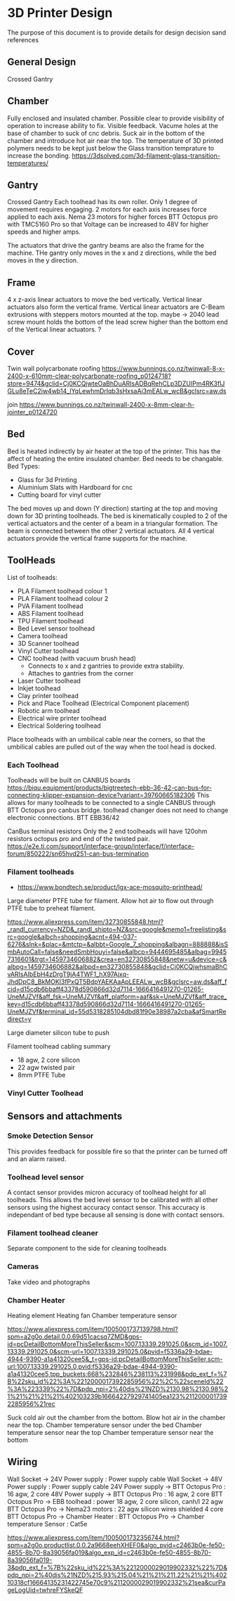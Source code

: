 # 3D Printer Design

The purpose of this document is to provide details for design decision sand references

## General Design

Crossed Gantry

## Chamber
Fully enclosed and insulated chamber.
Possible clear to provide visibility of operation to increase ability to fix. Visible feedback.
Vacume holes at the base of chamber to suck of cnc debris.
Suck air in the bottom of the chamber and introduce hot air near the top.
The temperature of 3D printed polymers needs to be kept just below the Glass transition temprature to increase the bonding.
https://3dsolved.com/3d-filament-glass-transition-temperatures/



## Gantry
Crossed Gantry
Each toolhead has its own roller. Only 1 degree of movement requires engaging.
2 motors for each axis increases force applied to each axis.
Nema 23 motors for higher forces
BTT Octopus pro with TMC5160 Pro so that Voltage can be increased to 48V for higher speeds and higher amps.

The actuators that drive the gantry beams are also the frame for the machine.
THe gantry only moves in the x and z directions, while the bed moves in the y direction.


## Frame
4 x z-axis linear actuators to move the bed vertically.
Vertical linear actuators also form the vertical frame.
Vertical linear actuators are C-Beam extrusions with steppers motors mounted at the top.
maybe -> 2040 lead screw mount holds the bottom of the lead screw higher than the bottom end of the Vertical linear actuators. ?


## Cover
Twin wall polycarbonate roofing
https://www.bunnings.co.nz/twinwall-8-x-2400-x-610mm-clear-polycarbonate-roofing_p0124718?store=9474&gclid=Cj0KCQjwteOaBhDuARIsADBqRehCLp3DZUIPm4RK3flJGLu8eTeC2iw4wb14_lYqLewhmDrlqb3sHxsaAi3mEALw_wcB&gclsrc=aw.ds

join
https://www.bunnings.co.nz/twinwall-2400-x-8mm-clear-h-jointer_p0124720

## Bed
Bed is heated indirectly by air heater at the top of the printer. This has the affect of heating the entire insulated chamber.
Bed needs to be changable. Bed Types:
- Glass for 3d Printing
- Aluminium Slats with Hardboard for cnc
- Cutting board for vinyl cutter

The bed moves up and down (Y direction) starting at the top and moving down for 3D printing toolheads.
The bed is kinematically coupled to 2 of the vertical actuators and the center of a beam in a triangular formation. The beam is connected between the other 2 vertical actuators. All 4 vertical actuators provide the vertical frame supports for the machine.


## ToolHeads

List of toolheads:
- PLA Filament toolhead colour 1
- PLA Filament toolhead colour 2
- PVA Filament toolhead
- ABS Filament toolhead
- TPU Filament toolhead
- Bed Level sensor toolhead
- Camera toolhead
- 3D Scanner toolhead
- Vinyl Cutter toolhead
- CNC toolhead (with vacuum brush head)
  - Connects to x and z gantries to provide extra stability.
  - Attaches to gantries from the corner
- Laser Cutter toolhead
- Inkjet toolhead
- Clay printer toolhead
- Pick and Place Toolhead (Electrical Component placement)
- Robotic arm toolhead
- Electrical wire printer toolhead
- Electrical Soldering toolhead

Place toolheads with an umbilical cable near the corners, so that the umbilical cables are pulled out of the way when the tool head is docked.

### Each Toolhead
Toolheads will be built on CANBUS boards
https://biqu.equipment/products/bigtreetech-ebb-36-42-can-bus-for-connecting-klipper-expansion-device?variant=39760665182306
This allows for many toolheads to be connected to a single CANBUS through BTT Octopus pro canbus bridge.
toolhead changer does not need to change electronic connections.
BTT EBB36/42

CanBus terminal resistors
Only the 2 end toolheads will have 120ohm resistors
octopus pro and end of the twisted pair.
https://e2e.ti.com/support/interface-group/interface/f/interface-forum/850222/sn65hvd251-can-bus-termination



### Filament toolheads
- https://www.bondtech.se/product/lgx-ace-mosquito-printhead/

Large diameter PTFE tube for filament. Allow hot air to flow out through PTFE tube to preheat filament.

https://www.aliexpress.com/item/32730855848.html?_randl_currency=NZD&_randl_shipto=NZ&src=google&memo1=freelisting&src=google&albch=shopping&acnt=494-037-6276&slnk=&plac=&mtctp=&albbt=Google_7_shopping&albagn=888888&isSmbAutoCall=false&needSmbHouyi=false&albcp=9444695485&albag=99457316601&trgt=1459734606882&crea=en32730855848&netw=u&device=c&albpg=1459734606882&albpd=en32730855848&gclid=Cj0KCQjwhsmaBhCvARIsAIbEbH4zDrgT9jA4TWF1_hX97Ajxq-JhdDpC8_BkMOKl3fPxQT5BdpYAEKAaApLEEALw_wcB&gclsrc=aw.ds&aff_fcid=d15cdb6bbaff43378d590866d32d7114-1666416491270-01265-UneMJZVf&aff_fsk=UneMJZVf&aff_platform=aaf&sk=UneMJZVf&aff_trace_key=d15cdb6bbaff43378d590866d32d7114-1666416491270-01265-UneMJZVf&terminal_id=55d5318285104dbd81f90e38987a2cba&afSmartRedirect=y

Large diameter silicon tube to push

Filament toolhead cabling summary
- 18 agw, 2 core silicon
- 22 agw twisted pair
- 8mm PTFE Tube


### Vinyl Cutter Toolhead


## Sensors and attachments

### Smoke Detection Sensor
This provides feedback for possible fire so that the printer can be turned off and an alarm raised.

### Toolhead level sensor
A contact sensor provides micron accuracy of toolhead height for all toolheads. This allows the bed level sensor to be calibrated with all other sensors using the highest accuracy contact sensor. This accuracy is independant of bed type because all sensing is done with contact sensors.

### Filament toolhead cleaner
Separate component to the side for cleaning toolheads

### Cameras
Take video and photographs

### Chamber Heater
Heating element
Heating fan
Chamber temperature sensor

https://www.aliexpress.com/item/1005001737139798.html?spm=a2g0o.detail.0.0.69d51cacsq7ZMD&gps-id=pcDetailBottomMoreThisSeller&scm=1007.13339.291025.0&scm_id=1007.13339.291025.0&scm-url=1007.13339.291025.0&pvid=f5336a29-bdae-4944-9390-a1a41320cee5&_t=gps-id:pcDetailBottomMoreThisSeller,scm-url:1007.13339.291025.0,pvid:f5336a29-bdae-4944-9390-a1a41320cee5,tpp_buckets:668%232846%238113%231998&pdp_ext_f=%7B%22sku_id%22%3A%2212000017392285956%22%2C%22sceneId%22%3A%223339%22%7D&pdp_npi=2%40dis%21NZD%2130.98%2130.98%21%21%21%21%21%402103239b16664227929741405ea123%2112000017392285956%21rec

Suck cold air out the chamber from the bottom.
Blow hot air in the chamber near the top.
Chamber temperature sensor under the bed
Chamber temperature sensor near the top
Chamber temperature sensor near the bottom


## Wiring

Wall Socket -> 24V Power supply : Power supply cable
Wall Socket -> 48V Power supply : Power supply cable
24V Power supply -> BTT Octopus Pro : 16 agw, 2 core
48V Power supply -> BTT Octopus Pro : 16 agw, 2 core
BTT Octopus Pro -> EBB toolhead : power 18 agw, 2 core silicon, canh/l 22 agw
BTT Octopus Pro -> Nema23 motors : 22 agw silicon wires shielded 4 core
BTT Octopus Pro -> Chamber Heater : 
BTT Octopus Pro -> Chamber temperature Sensor : Cat5e


https://www.aliexpress.com/item/1005001732356744.html?spm=a2g0o.productlist.0.0.2a9668eehXHEF0&algo_pvid=c2463b0e-fe50-4855-8b70-8a39056fa019&algo_exp_id=c2463b0e-fe50-4855-8b70-8a39056fa019-3&pdp_ext_f=%7B%22sku_id%22%3A%2212000029019902332%22%7D&pdp_npi=2%40dis%21NZD%215.93%215.04%21%21%211.22%21%21%40210318cf16664135231422745e70c9%2112000029019902332%21sea&curPageLogUid=twhreFYSkeQF


